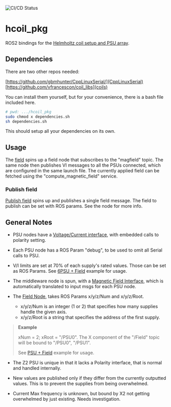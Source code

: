 ![CI/CD Status](https://github.com/VFrancescon/hcoil_pkg/actions/workflows/ros2_ci.yaml/badge.svg)

# hcoil_pkg

ROS2 bindings for the [Helmholtz coil setup and PSU array](git@github.com:VFrancescon/coil_libs.git).  

## Dependencies

There are two other repos needed: 

[https://github.com/gbmhunter/CppLinuxSerial/](CppLinuxSerial)
[https://github.com/vfrancescon/coil_libs](coils)

You can install them yourself, but for your convenience, there is a bash file included here.

```bash
# pwd: .../hcoil_pkg
sudo chmod x dependencies.sh
sh dependencies.sh
```

This should setup all your dependencies on its own.

## Usage 

The [field](launch/field_launch.py) spins up a field node that subscribes to the "magfield" topic. 
The same node then publishes VI messages to all the PSUs connected, which are configured in the same launch file. The currently applied field can be fetched using the "compute_magnetic_field" service.

### Publish field

[Publish field](scripts/publish_field.py) spins up and publishes a single field message. The field to publish can be set with ROS params. See the node for more info.

## General Notes

* PSU nodes have a [Voltage/Current interface](https://github.com/VFrancescon/hcoil_interfaces/blob/main/msg/VoltAmp.msg), with embedded calls to polarity setting.

* Each PSU node has a ROS Param "debug", to be used to omit all Serial calls to PSU.

* V/I limits are set at 70% of each supply's rated values. Those can be set as ROS Params.
See [6PSU + Field](launch/field_launch.py) example for usage.

* The middleware node is spun, with a [Magnetic Field Interface](https://github.com/VFrancescon/hcoil_interfaces/blob/main/msg/MagField.msg), which is automatically translated to input msgs for each PSU node.

* The [Field Node](src/field_node.cpp), takes ROS Params x/y/z/Num and x/y/z/Root.
  * x/y/z/Num is an integer (1 or 2) that specifies how many supplies handle the given axis.
  * x/y/z/Root is a string that specifies the address of the first supply.

> **Example**
>
> xNum = 2; xRoot = "/PSU0". The X component of the "/Field" topic will be bound to "/PSU0", "/PSU1".
>
> See [PSU + Field](launch/field_launch.py) example for usage.

* The Z2 PSU is unique in that it lacks a Polarity interface, that is normal and handled internally.

* New values are published only if they differ from the currently outputted values. This is to prevent the supplies from being overwhelmed.

* Current Max frequency is unknown, but bound by X2 not getting overwhelmed by just existing. Needs investigation.
